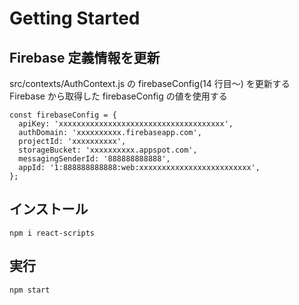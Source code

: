 # Getting Started

## Firebase 定義情報を更新

src/contexts/AuthContext.js の firebaseConfig(14 行目～) を更新する
Firebase から取得した firebaseConfig の値を使用する

```
const firebaseConfig = {
  apiKey: 'xxxxxxxxxxxxxxxxxxxxxxxxxxxxxxxxxxxxx',
  authDomain: 'xxxxxxxxxx.firebaseapp.com',
  projectId: 'xxxxxxxxxx',
  storageBucket: 'xxxxxxxxxx.appspot.com',
  messagingSenderId: '888888888888',
  appId: '1:888888888888:web:xxxxxxxxxxxxxxxxxxxxxxxxx',
};
```

## インストール

```
npm i react-scripts
```

## 実行

```
npm start
```
